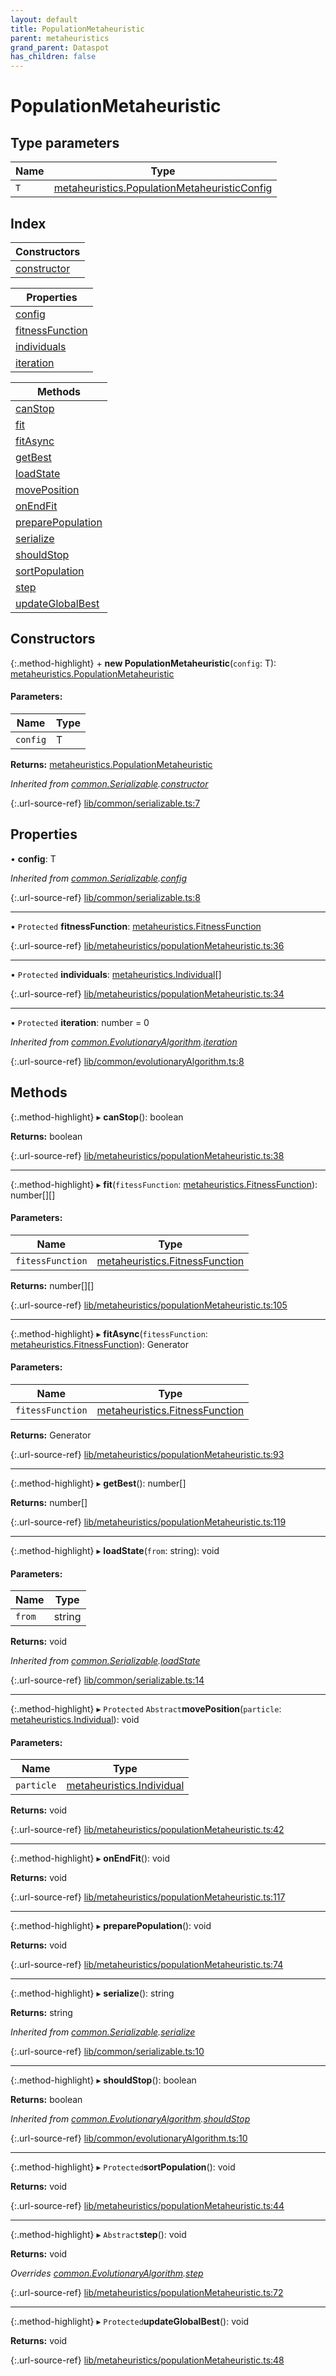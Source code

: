 ```yaml
---
layout: default
title: PopulationMetaheuristic
parent: metaheuristics
grand_parent: Dataspot
has_children: false
---
```


# PopulationMetaheuristic

## Type parameters

Name | Type |
------ | ------ |
`T` | [metaheuristics.PopulationMetaheuristicConfig](../metaheuristics_populationmetaheuristicconfig) |

## Index

| Constructors |
|-----------|
| [constructor](#constructor) |

| Properties |
|-----------|
| [config](#config) |
| [fitnessFunction](#fitnessfunction) |
| [individuals](#individuals) |
| [iteration](#iteration) |

| Methods |
|-----------|
| [canStop](#canstop) |
| [fit](#fit) |
| [fitAsync](#fitasync) |
| [getBest](#getbest) |
| [loadState](#loadstate) |
| [movePosition](#moveposition) |
| [onEndFit](#onendfit) |
| [preparePopulation](#preparepopulation) |
| [serialize](#serialize) |
| [shouldStop](#shouldstop) |
| [sortPopulation](#sortpopulation) |
| [step](#step) |
| [updateGlobalBest](#updateglobalbest) |

## Constructors

{:.method-highlight}
\+ **new PopulationMetaheuristic**(`config`: T): [metaheuristics.PopulationMetaheuristic](../metaheuristics_populationmetaheuristic)

#### Parameters:

Name | Type |
------ | ------ |
`config` | T |

**Returns:** [metaheuristics.PopulationMetaheuristic](../metaheuristics_populationmetaheuristic)

*Inherited from [common.Serializable](../common_serializable).[constructor](../common_serializable#constructor)*

{:.url-source-ref}
[lib/common/serializable.ts:7](https://github.com/ascentcore/dataspot/blob/dbc9f09/lib/common/serializable.ts#L7)

## Properties

•  **config**: T

*Inherited from [common.Serializable](../common_serializable).[config](../common_serializable#config)*

{:.url-source-ref}
[lib/common/serializable.ts:8](https://github.com/ascentcore/dataspot/blob/dbc9f09/lib/common/serializable.ts#L8)

___

• `Protected` **fitnessFunction**: [metaheuristics.FitnessFunction](../metaheuristics_fitnessfunction)

{:.url-source-ref}
[lib/metaheuristics/populationMetaheuristic.ts:36](https://github.com/ascentcore/dataspot/blob/dbc9f09/lib/metaheuristics/populationMetaheuristic.ts#L36)

___

• `Protected` **individuals**: [metaheuristics.Individual](../metaheuristics_individual)[]

{:.url-source-ref}
[lib/metaheuristics/populationMetaheuristic.ts:34](https://github.com/ascentcore/dataspot/blob/dbc9f09/lib/metaheuristics/populationMetaheuristic.ts#L34)

___

• `Protected` **iteration**: number = 0

*Inherited from [common.EvolutionaryAlgorithm](../common_evolutionaryalgorithm).[iteration](../common_evolutionaryalgorithm#iteration)*

{:.url-source-ref}
[lib/common/evolutionaryAlgorithm.ts:8](https://github.com/ascentcore/dataspot/blob/dbc9f09/lib/common/evolutionaryAlgorithm.ts#L8)

## Methods

{:.method-highlight}
▸ **canStop**(): boolean

**Returns:** boolean

{:.url-source-ref}
[lib/metaheuristics/populationMetaheuristic.ts:38](https://github.com/ascentcore/dataspot/blob/dbc9f09/lib/metaheuristics/populationMetaheuristic.ts#L38)

___

{:.method-highlight}
▸ **fit**(`fitessFunction`: [metaheuristics.FitnessFunction](../metaheuristics_fitnessfunction)): number[][]

#### Parameters:

Name | Type |
------ | ------ |
`fitessFunction` | [metaheuristics.FitnessFunction](../metaheuristics_fitnessfunction) |

**Returns:** number[][]

{:.url-source-ref}
[lib/metaheuristics/populationMetaheuristic.ts:105](https://github.com/ascentcore/dataspot/blob/dbc9f09/lib/metaheuristics/populationMetaheuristic.ts#L105)

___

{:.method-highlight}
▸ **fitAsync**(`fitessFunction`: [metaheuristics.FitnessFunction](../metaheuristics_fitnessfunction)): Generator

#### Parameters:

Name | Type |
------ | ------ |
`fitessFunction` | [metaheuristics.FitnessFunction](../metaheuristics_fitnessfunction) |

**Returns:** Generator

{:.url-source-ref}
[lib/metaheuristics/populationMetaheuristic.ts:93](https://github.com/ascentcore/dataspot/blob/dbc9f09/lib/metaheuristics/populationMetaheuristic.ts#L93)

___

{:.method-highlight}
▸ **getBest**(): number[]

**Returns:** number[]

{:.url-source-ref}
[lib/metaheuristics/populationMetaheuristic.ts:119](https://github.com/ascentcore/dataspot/blob/dbc9f09/lib/metaheuristics/populationMetaheuristic.ts#L119)

___

{:.method-highlight}
▸ **loadState**(`from`: string): void

#### Parameters:

Name | Type |
------ | ------ |
`from` | string |

**Returns:** void

*Inherited from [common.Serializable](../common_serializable).[loadState](../common_serializable#loadstate)*

{:.url-source-ref}
[lib/common/serializable.ts:14](https://github.com/ascentcore/dataspot/blob/dbc9f09/lib/common/serializable.ts#L14)

___

{:.method-highlight}
▸ `Protected` `Abstract`**movePosition**(`particle`: [metaheuristics.Individual](../metaheuristics_individual)): void

#### Parameters:

Name | Type |
------ | ------ |
`particle` | [metaheuristics.Individual](../metaheuristics_individual) |

**Returns:** void

{:.url-source-ref}
[lib/metaheuristics/populationMetaheuristic.ts:42](https://github.com/ascentcore/dataspot/blob/dbc9f09/lib/metaheuristics/populationMetaheuristic.ts#L42)

___

{:.method-highlight}
▸ **onEndFit**(): void

**Returns:** void

{:.url-source-ref}
[lib/metaheuristics/populationMetaheuristic.ts:117](https://github.com/ascentcore/dataspot/blob/dbc9f09/lib/metaheuristics/populationMetaheuristic.ts#L117)

___

{:.method-highlight}
▸ **preparePopulation**(): void

**Returns:** void

{:.url-source-ref}
[lib/metaheuristics/populationMetaheuristic.ts:74](https://github.com/ascentcore/dataspot/blob/dbc9f09/lib/metaheuristics/populationMetaheuristic.ts#L74)

___

{:.method-highlight}
▸ **serialize**(): string

**Returns:** string

*Inherited from [common.Serializable](../common_serializable).[serialize](../common_serializable#serialize)*

{:.url-source-ref}
[lib/common/serializable.ts:10](https://github.com/ascentcore/dataspot/blob/dbc9f09/lib/common/serializable.ts#L10)

___

{:.method-highlight}
▸ **shouldStop**(): boolean

**Returns:** boolean

*Inherited from [common.EvolutionaryAlgorithm](../common_evolutionaryalgorithm).[shouldStop](../common_evolutionaryalgorithm#shouldstop)*

{:.url-source-ref}
[lib/common/evolutionaryAlgorithm.ts:10](https://github.com/ascentcore/dataspot/blob/dbc9f09/lib/common/evolutionaryAlgorithm.ts#L10)

___

{:.method-highlight}
▸ `Protected`**sortPopulation**(): void

**Returns:** void

{:.url-source-ref}
[lib/metaheuristics/populationMetaheuristic.ts:44](https://github.com/ascentcore/dataspot/blob/dbc9f09/lib/metaheuristics/populationMetaheuristic.ts#L44)

___

{:.method-highlight}
▸ `Abstract`**step**(): void

**Returns:** void

*Overrides [common.EvolutionaryAlgorithm](../common_evolutionaryalgorithm).[step](../common_evolutionaryalgorithm#step)*

{:.url-source-ref}
[lib/metaheuristics/populationMetaheuristic.ts:72](https://github.com/ascentcore/dataspot/blob/dbc9f09/lib/metaheuristics/populationMetaheuristic.ts#L72)

___

{:.method-highlight}
▸ `Protected`**updateGlobalBest**(): void

**Returns:** void

{:.url-source-ref}
[lib/metaheuristics/populationMetaheuristic.ts:48](https://github.com/ascentcore/dataspot/blob/dbc9f09/lib/metaheuristics/populationMetaheuristic.ts#L48)

